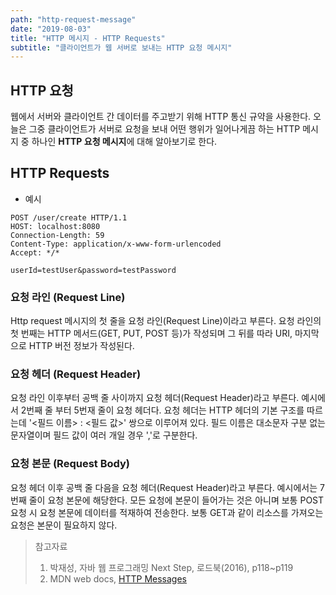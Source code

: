 ```yaml
---
path: "http-request-message"
date: "2019-08-03"
title: "HTTP 메시지 - HTTP Requests"
subtitle: "클라이언트가 웹 서버로 보내는 HTTP 요청 메시지"
---
```


## HTTP 요청

웹에서 서버와 클라이언트 간 데이터를 주고받기 위해 HTTP 통신 규약을 사용한다. 오늘은 그중 클라이언트가 서버로 요청을 보내 어떤 행위가 일어나게끔 하는 HTTP 메시지 중 하나인 **HTTP 요청 메시지**에 대해 알아보기로 한다.

## HTTP Requests

- 예시

```http request
POST /user/create HTTP/1.1
HOST: localhost:8080
Connection-Length: 59
Content-Type: application/x-www-form-urlencoded
Accept: */*

userId=testUser&password=testPassword
```

### 요청 라인 (Request Line)

Http request 메시지의 첫 줄을 요청 라인(Request Line)이라고 부른다. 요청 라인의 첫 번째는 HTTP 메서드(GET, PUT, POST 등)가 작성되며 그 뒤를 따라 URI, 마지막으로 HTTP 버전 정보가 작성된다.

### 요청 헤더 (Request Header)

요청 라인 이후부터 공백 줄 사이까지 요청 헤더(Request Header)라고 부른다. 예시에서 2번째 줄 부터 5번재 줄이 요청 헤더다. 요청 헤더는 HTTP 헤더의 기본 구조를 따르는데 '<필드 이름> : <필드 값>' 쌍으로 이루어져 있다. 필드 이름은 대소문자 구분 없는 문자열이며 필드 값이 여러 개일 경우 ','로 구분한다.

### 요청 본문 (Request Body)

요청 헤더 이후 공백 줄 다음을 요청 헤더(Request Header)라고 부른다. 예시에서는 7번째 줄이 요청 본문에 해당한다. 모든 요청에 본문이 들어가는 것은 아니며 보통 POST 요청 시 요청 본문에 데이터를 적재하여 전송한다. 보통 GET과 같이 리소스를 가져오는 요청은 본문이 필요하지 않다.

> 참고자료
>
> 1. 박재성, 자바 웹 프로그래밍 Next Step, 로드북(2016), p118~p119
> 2. MDN web docs, [HTTP Messages](https://developer.mozilla.org/en-US/docs/Web/HTTP/Messages)
